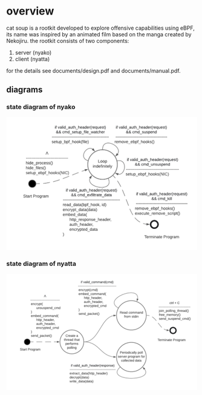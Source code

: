 # overview
cat soup is a rootkit developed to explore offensive capabilities using eBPF, its name was inspired by an animated film based on the manga created by Nekojiru. the rootkit consists of two components:
1. server (nyako)
2. client (nyatta)

for the details see documents/design.pdf and documents/manual.pdf.

## diagrams
### state diagram of nyako
![state diagram of nyako](documents/diagrams/state_diagram_server.png)

### state diagram of nyatta
![state diagram of nyatta](documents/diagrams/state_diagram_client.png)
